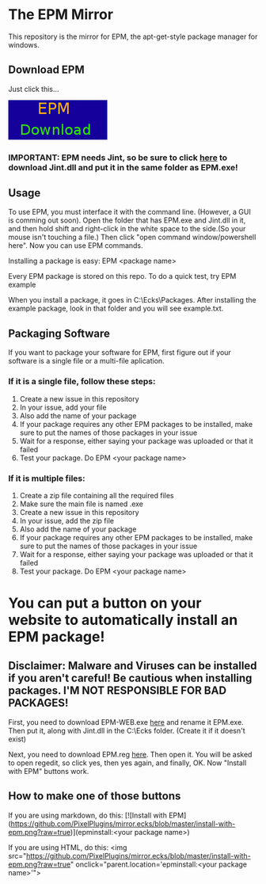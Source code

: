 # The EPM Mirror
This repository is the mirror for EPM, the apt-get-style package manager for windows.

## Download EPM
Just click this...

[![EPM Download](https://github.com/PixelPlugins/mirror.ecks/blob/master/EPM.png?raw=true)](https://github.com/PixelPlugins/mirror.ecks/blob/master/EPM.exe?raw=true)
### IMPORTANT: EPM needs Jint, so be sure to click [here](https://github.com/PixelPlugins/mirror.ecks/blob/master/Jint.dll?raw=true) to download Jint.dll and put it in the same folder as EPM.exe!

## Usage
To use EPM, you must interface it with the command line. (However, a GUI is comming out soon). Open the folder that has EPM.exe and Jint.dll in it, and then hold shift and right-click in the white space to the side.(So your mouse isn't touching a file.) Then click "open command window/powershell here". Now you can use EPM commands.

Installing a package is easy: EPM \<package name\>

Every EPM package is stored on this repo. To do a quick test, try EPM example

When you install a package, it goes in C:\Ecks\Packages. After installing the example package, look in that folder and you will see example.txt.

## Packaging Software
If you want to package your software for EPM, first figure out if your software is a single file or a multi-file aplication.

### If it is a single file, follow these steps:

1. Create a new issue in this repository
2. In your issue, add your file
3. Also add the name of your package
4. If your package requires any other EPM packages to be installed, make sure to put the names of those packages in your issue
5. Wait for a response, either saying your package was uploaded or that it failed
6. Test your package. Do EPM \<your package name\>

### If it is multiple files:

1. Create a zip file containing all the required files
2. Make sure the main file is named <your package name>.exe
3. Create a new issue in this repository
4. In your issue, add the zip file
5. Also add the name of your package
6. If your package requires any other EPM packages to be installed, make sure to put the names of those packages in your issue
7. Wait for a response, either saying your package was uploaded or that it failed
8. Test your package. Do EPM \<your package name\>

# You can put a button on your website to automatically install an EPM package!
## Disclaimer: Malware and Viruses can be installed if you aren't careful! Be cautious when installing packages. I'M NOT RESPONSIBLE FOR BAD PACKAGES!
First, you need to download EPM-WEB.exe [here](https://github.com/PixelPlugins/mirror.ecks/blob/master/EPM-WEB.exe?raw=true) and rename it EPM.exe. Then put it, along with Jint.dll in the C:\Ecks folder. (Create it if it doesn't exist)

Next, you need to download EPM.reg [here](https://cdn.rawgit.com/PixelPlugins/mirror.ecks/ad08a27a/EPM.reg). Then open it. You will be asked to open regedit, so click yes, then yes again, and finally, OK. Now "Install with EPM" buttons work.

## How to make one of those buttons
If you are using markdown, do this: \[\!\[Install with EPM\]\(https://github.com/PixelPlugins/mirror.ecks/blob/master/install-with-epm.png?raw=true)](epminstall:<your package name\>)

If you are using HTML, do this: \<img src="https://github.com/PixelPlugins/mirror.ecks/blob/master/install-with-epm.png?raw=true" onclick="parent.location='epminstall:\<your package name\>'"\>
